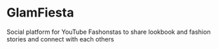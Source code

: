 # GlamFiesta
Social platform for YouTube Fashonstas to share lookbook and fashion stories and connect with each others
